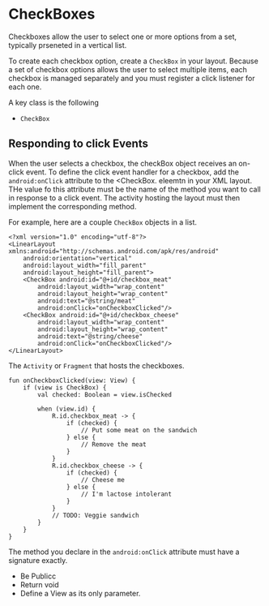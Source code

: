 # CheckBoxes
Checkboxes allow the user to select one or more options from a set, typically prseneted in a vertical list. 

To create each checkbox option, create a `CheckBox` in your layout. Because a set of checkbox options allows the user to select multiple items, each checkbox is managed separately and you must register a click listener for each one. 

A key class is the following
- `CheckBox`

## Responding to click Events 
When the user selects a checkbox, the checkBox object receives an on-click event. 
To define the click event handler for a checkbox, add the `android:onClick` attribute to the <CheckBox. eleemtn in your XML layout. THe value fo this attribute must be the name of the method you want to call in response to a click event. The activity hosting the layout must then implement the corresponding method. 

For example, here are a couple `CheckBox` objects in a list. 

```
<?xml version="1.0" encoding="utf-8"?>
<LinearLayout xmlns:android="http://schemas.android.com/apk/res/android"
    android:orientation="vertical"
    android:layout_width="fill_parent"
    android:layout_height="fill_parent">
    <CheckBox android:id="@+id/checkbox_meat"
        android:layout_width="wrap_content"
        android:layout_height="wrap_content"
        android:text="@string/meat"
        android:onClick="onCheckboxClicked"/>
    <CheckBox android:id="@+id/checkbox_cheese"
        android:layout_width="wrap_content"
        android:layout_height="wrap_content"
        android:text="@string/cheese"
        android:onClick="onCheckboxClicked"/>
</LinearLayout>
```

The `Activity` or `Fragment` that hosts the checkboxes.
```
fun onCheckboxClicked(view: View) {
    if (view is CheckBox) {
        val checked: Boolean = view.isChecked

        when (view.id) {
            R.id.checkbox_meat -> {
                if (checked) {
                    // Put some meat on the sandwich
                } else {
                    // Remove the meat
                }
            }
            R.id.checkbox_cheese -> {
                if (checked) {
                    // Cheese me
                } else {
                    // I'm lactose intolerant
                }
            }
            // TODO: Veggie sandwich
        }
    }
}
```

The method you declare in the `android:onClick` attribute must have a signature exactly. 
- Be Publicc
- Return void
- Define a View as its only parameter. 
